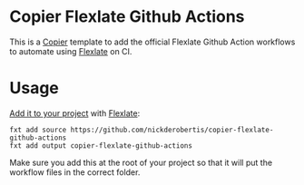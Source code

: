 # Copier Flexlate Github Actions

This is a [Copier](https://copier.readthedocs.io/en/stable/) template to add the official Flexlate Github Action workflows to
automate using [Flexlate](https://nickderobertis.github.io/flexlate/) on CI.

# Usage

[Add it to your project](https://nickderobertis.github.io/flexlate/tutorial/get-started/add-to-project.html)
with [Flexlate](https://nickderobertis.github.io/flexlate/):

```shell
fxt add source https://github.com/nickderobertis/copier-flexlate-github-actions
fxt add output copier-flexlate-github-actions
```

Make sure you add this at the root of your project so that it will put the
workflow files in the correct folder.
